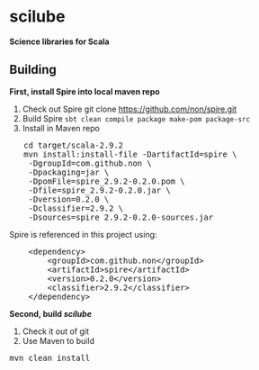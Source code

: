 # scilube

**Science libraries for Scala**


## Building

**First, install Spire into local maven repo**
 1. Check out Spire
   git clone https://github.com/non/spire.git
 2.  Build Spire
   `sbt clean compile package make-pom package-src`
 3. Install in Maven repo
<pre>
   cd target/scala-2.9.2
   mvn install:install-file -DartifactId=spire \
    -DgroupId=com.github.non \
    -Dpackaging=jar \
    -DpomFile=spire_2.9.2-0.2.0.pom \
    -Dfile=spire_2.9.2-0.2.0.jar \
    -Dversion=0.2.0 \
    -Dclassifier=2.9.2 \
    -Dsources=spire_2.9.2-0.2.0-sources.jar
</pre>

Spire is referenced in this project using:
<pre>
    &lt;dependency&gt;
        &lt;groupId&gt;com.github.non&lt;/groupId&gt;
        &lt;artifactId&gt;spire&lt;/artifactId&gt;
        &lt;version&gt;0.2.0&lt;/version&gt;
        &lt;classifier&gt;2.9.2&lt;/classifier&gt;
    &lt;/dependency&gt;
</pre>

**Second, build _scilube_**
  1. Check it out of git
  2. Use Maven to build
<pre>
mvn clean install
</pre>